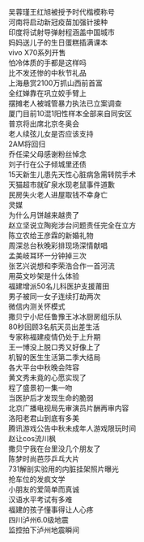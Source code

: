 吴蓉瑾王红旭被授予时代楷模称号  
河南将启动新冠疫苗加强针接种  
印度将试射导弹射程涵盖中国城市  
妈妈送儿子的生日蛋糕插满课本  
vivo X70系列开售  
怕冷体质的手都是这样吗  
比不发还惨的中秋节礼品  
上海悬赏2100万抓山西前首富  
全红婵靠在巩立姣手臂上  
摆摊老人被城管暴力执法已立案调查  
厦门目前10混1阳性样本全部来自同安区  
普京将出席北京冬奥会  
老人续弦儿女是否应该支持  
2AM将回归  
乔任梁父母感谢粉丝悼念  
刘子行在公子倾城里还债  
15天新生儿患先天性心脏病急需转院手术  
天猫超市就矿泉水现老鼠事件道歉  
民房失火老人进屋取钱不幸身亡  
灵媒  
为什么月饼越来越贵了  
赵立坚说立陶宛涉台问题责任完全在立方  
陈立农给王彦霖的新婚礼物  
周深总台秋晚彩排现场深情献唱  
孟美岐耳环一分钟掉三次  
张艺兴说想和李荣浩合作一首河流  
用英文吵架是什么体验  
福建增派50名儿科医护支援莆田  
男子被同一女子连续打劫两次  
微信内测关怀模式  
撒贝宁小尼任鲁豫王冰冰厨房组乐队  
80秒回顾3名航天员出差生活  
专家称福建疫情仍处于上升期  
王一博没上脱口秀又好像上了  
机智的医生生活第二季大结局  
各大平台中秋晚会阵容  
黄文秀未竟的心愿实现了  
程了盛景初一集一吻  
当医护后才发现生命的脆弱  
北京广播电视局先审演员片酬再审内容  
洛阳老君山到底有多美  
腾讯游戏公告中秋未成年人游戏限玩时间  
赵让cos流川枫  
撒贝宁我在台里没几个朋友了  
陈梦时尚芭莎乒乓大片  
731解剖实验用的内脏挂架照片曝光  
抢车位的发疯文学  
小朋友的爱简单而真诚  
汉语水平考试有多难  
福建的孩子懂事得让人心疼  
四川泸州6.0级地震  
监控拍下泸州地震瞬间  
